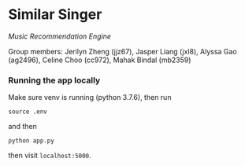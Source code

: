 # Similar Singer
_Music Recommendation Engine_

Group members: Jerilyn Zheng (jjz67), Jasper Liang (jxl8), Alyssa Gao (ag2496), Celine Choo (cc972), Mahak Bindal (mb2359)

### Running the app locally
Make sure venv is running (python 3.7.6), then run
```
source .env
```
and then
```
python app.py
```
then visit `localhost:5000`.